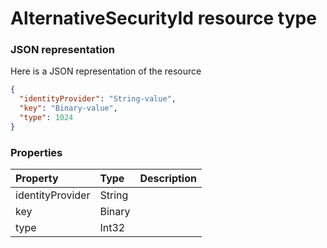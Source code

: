 # AlternativeSecurityId resource type



### JSON representation

Here is a JSON representation of the resource

<!-- {
  "blockType": "resource",
  "optionalProperties": [

  ],
  "@odata.type": "microsoft.graph.alternativesecurityid"
}-->

```json
{
  "identityProvider": "String-value",
  "key": "Binary-value",
  "type": 1024
}

```
### Properties
| Property	   | Type	|Description|
|:---------------|:--------|:----------|
|identityProvider|String||
|key|Binary||
|type|Int32||

<!-- uuid: cfe36506-792b-4056-b896-443ba1deaf72
2015-10-25 11:57:35 UTC -->
<!-- {
  "type": "#page.annotation",
  "description": "AlternativeSecurityId resource",
  "keywords": "",
  "section": "documentation",
  "tocPath": ""
}-->